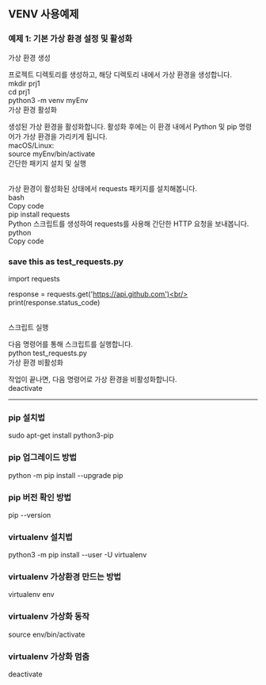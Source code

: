 ## VENV 사용예제

### 예제 1: 기본 가상 환경 설정 및 활성화

가상 환경 생성<br/>

프로젝트 디렉토리를 생성하고, 해당 디렉토리 내에서 가상 환경을 생성합니다.<br/>
mkdir prj1<br/>
cd prj1<br/>
python3 -m venv myEnv<br/>
가상 환경 활성화<br/>

생성된 가상 환경을 활성화합니다. 활성화 후에는 이 환경 내에서 Python 및 pip 명령어가 가상 환경을 가리키게 됩니다.<br/>
macOS/Linux:<br/>
source myEnv/bin/activate<br/>
간단한 패키지 설치 및 실행<br/>
<br/>

가상 환경이 활성화된 상태에서 requests 패키지를 설치해봅니다.<br/>
bash<br/>
Copy code<br/>
pip install requests<br/>
Python 스크립트를 생성하여 requests를 사용해 간단한 HTTP 요청을 보내봅니다.<br/>
python<br/>
Copy code<br/>

### save this as test_requests.py
import requests<br/>

response = requests.get('https://api.github.com')<br/>
print(response.status_code)<br/>

<br/>스크립트 실행<br/>

다음 명령어를 통해 스크립트를 실행합니다.<br/>
python test_requests.py<br/>
가상 환경 비활성화<br/>

작업이 끝나면, 다음 명령어로 가상 환경을 비활성화합니다.<br/>
deactivate<br/>

-------------------------------------
### pip 설치법
sudo apt-get install python3-pip
### pip 업그레이드 방법
python -m pip install --upgrade pip
### pip 버전 확인 방법
pip --version

### virtualenv 설치법
python3 -m pip install --user -U virtualenv
### virtualenv 가상환경 만드는 방법
virtualenv env
### virtualenv 가상화 동작
source env/bin/activate
### virtualenv 가상화 멈춤
deactivate
